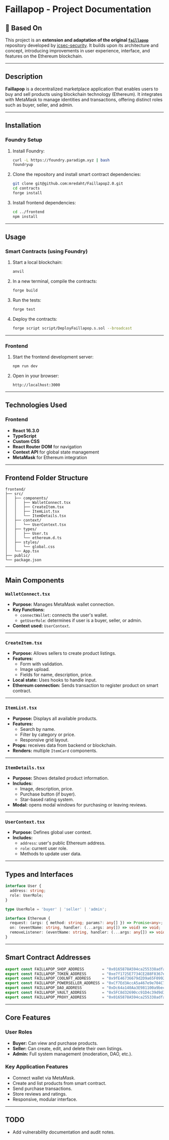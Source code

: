 # Faillapop - Project Documentation

## 📌 Based On

This project is an **extension and adaptation of the original [`faillapop`](https://github.com/jcsec-security/faillapop)** repository developed by [jcsec-security](https://github.com/jcsec-security). It builds upon its architecture and concept, introducing improvements in user experience, interface, and features on the Ethereum blockchain.

---

## Description

**Faillapop** is a decentralized marketplace application that enables users to buy and sell products using blockchain technology (Ethereum). It integrates with MetaMask to manage identities and transactions, offering distinct roles such as buyer, seller, and admin.

---

## Installation

### Foundry Setup

1. Install Foundry:
   ```bash
   curl -L https://foundry.paradigm.xyz | bash
   foundryup
   ```

2. Clone the repository and install smart contract dependencies:
   ```bash
   git clone git@github.com:mredaht/Faillapop2.0.git
   cd contracts
   forge install
   ```

3. Install frontend dependencies:
   ```bash
   cd ../frontend
   npm install
   ```

---

## Usage

### Smart Contracts (using Foundry)

1. Start a local blockchain:
   ```bash
   anvil
   ```

2. In a new terminal, compile the contracts:
   ```bash
   forge build
   ```

3. Run the tests:
   ```bash
   forge test
   ```

4. Deploy the contracts:
   ```bash
   forge script script/DeployFaillapop.s.sol --broadcast
   ```

---

### Frontend

1. Start the frontend development server:
   ```bash
   npm run dev
   ```

2. Open in your browser:
   ```
   http://localhost:3000
   ```

---

## Technologies Used

### Frontend

- **React 16.3.0**
- **TypeScript**
- **Custom CSS**
- **React Router DOM** for navigation
- **Context API** for global state management
- **MetaMask** for Ethereum integration

---

## Frontend Folder Structure

```
frontend/
├── src/
│   ├── components/
│   │   ├── WalletConnect.tsx
│   │   ├── CreateItem.tsx
│   │   ├── ItemList.tsx
│   │   └── ItemDetails.tsx
│   ├── context/
│   │   └── UserContext.tsx
│   ├── types/
│   │   ├── User.ts
│   │   └── ethereum.d.ts
│   ├── styles/
│   │   └── global.css
│   └── App.tsx
├── public/
└── package.json
```

---

## Main Components

### `WalletConnect.tsx`

- **Purpose:** Manages MetaMask wallet connection.
- **Key Functions:**
  - `connectWallet`: connects the user's wallet.
  - `getUserRole`: determines if user is a buyer, seller, or admin.
- **Context used:** `UserContext`.

---

### `CreateItem.tsx`

- **Purpose:** Allows sellers to create product listings.
- **Features:**
  - Form with validation.
  - Image upload.
  - Fields for name, description, price.
- **Local state:** Uses hooks to handle input.
- **Ethereum connection:** Sends transaction to register product on smart contract.

---

### `ItemList.tsx`

- **Purpose:** Displays all available products.
- **Features:**
  - Search by name.
  - Filter by category or price.
  - Responsive grid layout.
- **Props:** receives data from backend or blockchain.
- **Renders:** multiple `ItemCard` components.

---

### `ItemDetails.tsx`

- **Purpose:** Shows detailed product information.
- **Includes:**
  - Image, description, price.
  - Purchase button (if buyer).
  - Star-based rating system.
- **Modal:** opens modal windows for purchasing or leaving reviews.

---

### `UserContext.tsx`

- **Purpose:** Defines global user context.
- **Includes:**
  - `address`: user's public Ethereum address.
  - `role`: current user role.
  - Methods to update user data.

---

## Types and Interfaces

```ts
interface User {
  address: string;
  role: UserRole;
}

type UserRole = 'buyer' | 'seller' | 'admin';

interface Ethereum {
  request: (args: { method: string; params?: any[] }) => Promise<any>;
  on: (eventName: string, handler: (...args: any[]) => void) => void;
  removeListener: (eventName: string, handler: (...args: any[]) => void) => void;
}
```

---

## Smart Contract Addresses

```ts
export const FAILLAPOP_SHOP_ADDRESS        = "0x0165878A594ca255338adfa4d48449f69242Eb8F";
export const FAILLAPOP_TOKEN_ADDRESS       = "0xe7f1725E7734CE288F8367e1Bb143E90bb3F0512";
export const FAILLAPOP_COOLNFT_ADDRESS     = "0x9fE46736679d2D9a65F0992F2272dE9f3c7fa6e0";
export const FAILLAPOP_POWERSELLER_ADDRESS = "0xCf7Ed3AccA5a467e9e704C703E8D87F634fB0Fc9";
export const FAILLAPOP_DAO_ADDRESS         = "0xDc64a140Aa3E981100a9becA4E685f962f0cF6C9";
export const FAILLAPOP_VAULT_ADDRESS       = "0x5FC8d32690cc91D4c39d9d3abcBD16989F875707";
export const FAILLAPOP_PROXY_ADDRESS       = "0x0165878A594ca255338adfa4d48449f69242Eb8F";
```

---

## Core Features

### User Roles

- **Buyer:** Can view and purchase products.
- **Seller:** Can create, edit, and delete their own listings.
- **Admin:** Full system management (moderation, DAO, etc.).

### Key Application Features

- Connect wallet via MetaMask.
- Create and list products from smart contract.
- Send purchase transactions.
- Store reviews and ratings.
- Responsive, modular interface.

---

## TODO

- Add vulnerability documentation and audit notes.